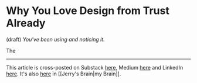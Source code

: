 # Why You Love Design from Trust Already
 (draft) 
*You've been using and noticing it.* 

The 

--- 
This article is cross-posted on Substack [here](), Medium [here]() and LinkedIn [here](). It's also [here]() in [[Jerry's Brain|my Brain]]. 